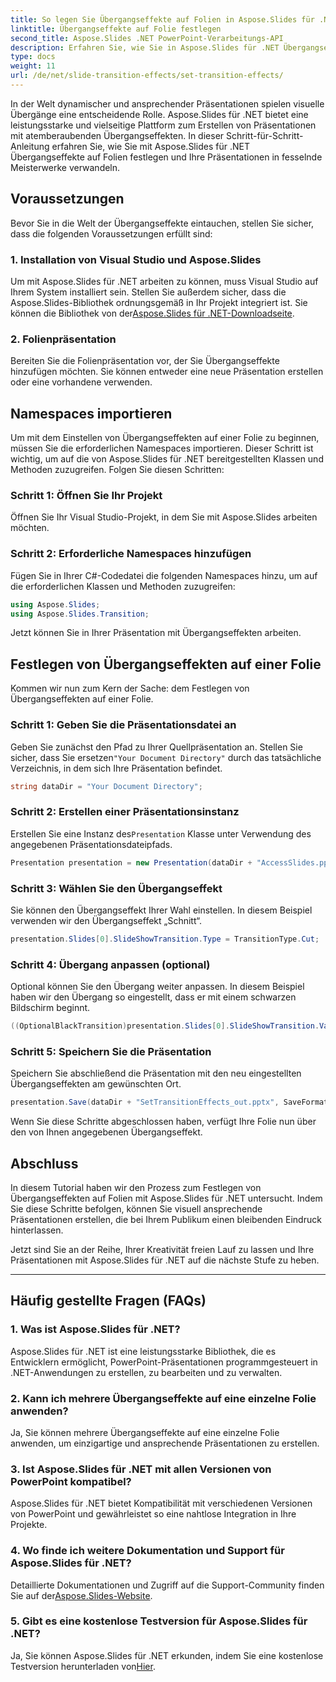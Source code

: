 ```yaml
---
title: So legen Sie Übergangseffekte auf Folien in Aspose.Slides für .NET fest
linktitle: Übergangseffekte auf Folie festlegen
second_title: Aspose.Slides .NET PowerPoint-Verarbeitungs-API
description: Erfahren Sie, wie Sie in Aspose.Slides für .NET Übergangseffekte auf Folien festlegen und visuell beeindruckende Präsentationen erstellen. Folgen Sie unserer Schritt-für-Schritt-Anleitung für ein nahtloses Erlebnis.
type: docs
weight: 11
url: /de/net/slide-transition-effects/set-transition-effects/
---
```


In der Welt dynamischer und ansprechender Präsentationen spielen visuelle Übergänge eine entscheidende Rolle. Aspose.Slides für .NET bietet eine leistungsstarke und vielseitige Plattform zum Erstellen von Präsentationen mit atemberaubenden Übergangseffekten. In dieser Schritt-für-Schritt-Anleitung erfahren Sie, wie Sie mit Aspose.Slides für .NET Übergangseffekte auf Folien festlegen und Ihre Präsentationen in fesselnde Meisterwerke verwandeln.

## Voraussetzungen

Bevor Sie in die Welt der Übergangseffekte eintauchen, stellen Sie sicher, dass die folgenden Voraussetzungen erfüllt sind:

### 1. Installation von Visual Studio und Aspose.Slides

 Um mit Aspose.Slides für .NET arbeiten zu können, muss Visual Studio auf Ihrem System installiert sein. Stellen Sie außerdem sicher, dass die Aspose.Slides-Bibliothek ordnungsgemäß in Ihr Projekt integriert ist. Sie können die Bibliothek von der[Aspose.Slides für .NET-Downloadseite](https://releases.aspose.com/slides/net/).

### 2. Folienpräsentation

Bereiten Sie die Folienpräsentation vor, der Sie Übergangseffekte hinzufügen möchten. Sie können entweder eine neue Präsentation erstellen oder eine vorhandene verwenden.

## Namespaces importieren

Um mit dem Einstellen von Übergangseffekten auf einer Folie zu beginnen, müssen Sie die erforderlichen Namespaces importieren. Dieser Schritt ist wichtig, um auf die von Aspose.Slides für .NET bereitgestellten Klassen und Methoden zuzugreifen. Folgen Sie diesen Schritten:

### Schritt 1: Öffnen Sie Ihr Projekt

Öffnen Sie Ihr Visual Studio-Projekt, in dem Sie mit Aspose.Slides arbeiten möchten.

### Schritt 2: Erforderliche Namespaces hinzufügen

Fügen Sie in Ihrer C#-Codedatei die folgenden Namespaces hinzu, um auf die erforderlichen Klassen und Methoden zuzugreifen:

```csharp
using Aspose.Slides;
using Aspose.Slides.Transition;
```

Jetzt können Sie in Ihrer Präsentation mit Übergangseffekten arbeiten.

## Festlegen von Übergangseffekten auf einer Folie

Kommen wir nun zum Kern der Sache: dem Festlegen von Übergangseffekten auf einer Folie.

### Schritt 1: Geben Sie die Präsentationsdatei an

 Geben Sie zunächst den Pfad zu Ihrer Quellpräsentation an. Stellen Sie sicher, dass Sie ersetzen`"Your Document Directory"` durch das tatsächliche Verzeichnis, in dem sich Ihre Präsentation befindet.

```csharp
string dataDir = "Your Document Directory";
```

### Schritt 2: Erstellen einer Präsentationsinstanz

 Erstellen Sie eine Instanz des`Presentation` Klasse unter Verwendung des angegebenen Präsentationsdateipfads.

```csharp
Presentation presentation = new Presentation(dataDir + "AccessSlides.pptx");
```

### Schritt 3: Wählen Sie den Übergangseffekt

Sie können den Übergangseffekt Ihrer Wahl einstellen. In diesem Beispiel verwenden wir den Übergangseffekt „Schnitt“.

```csharp
presentation.Slides[0].SlideShowTransition.Type = TransitionType.Cut;
```

### Schritt 4: Übergang anpassen (optional)

Optional können Sie den Übergang weiter anpassen. In diesem Beispiel haben wir den Übergang so eingestellt, dass er mit einem schwarzen Bildschirm beginnt.

```csharp
((OptionalBlackTransition)presentation.Slides[0].SlideShowTransition.Value).FromBlack = true;
```

### Schritt 5: Speichern Sie die Präsentation

Speichern Sie abschließend die Präsentation mit den neu eingestellten Übergangseffekten am gewünschten Ort.

```csharp
presentation.Save(dataDir + "SetTransitionEffects_out.pptx", SaveFormat.Pptx);
```

Wenn Sie diese Schritte abgeschlossen haben, verfügt Ihre Folie nun über den von Ihnen angegebenen Übergangseffekt.

## Abschluss

In diesem Tutorial haben wir den Prozess zum Festlegen von Übergangseffekten auf Folien mit Aspose.Slides für .NET untersucht. Indem Sie diese Schritte befolgen, können Sie visuell ansprechende Präsentationen erstellen, die bei Ihrem Publikum einen bleibenden Eindruck hinterlassen.

Jetzt sind Sie an der Reihe, Ihrer Kreativität freien Lauf zu lassen und Ihre Präsentationen mit Aspose.Slides für .NET auf die nächste Stufe zu heben.

---

## Häufig gestellte Fragen (FAQs)

### 1. Was ist Aspose.Slides für .NET?

Aspose.Slides für .NET ist eine leistungsstarke Bibliothek, die es Entwicklern ermöglicht, PowerPoint-Präsentationen programmgesteuert in .NET-Anwendungen zu erstellen, zu bearbeiten und zu verwalten.

### 2. Kann ich mehrere Übergangseffekte auf eine einzelne Folie anwenden?

Ja, Sie können mehrere Übergangseffekte auf eine einzelne Folie anwenden, um einzigartige und ansprechende Präsentationen zu erstellen.

### 3. Ist Aspose.Slides für .NET mit allen Versionen von PowerPoint kompatibel?

Aspose.Slides für .NET bietet Kompatibilität mit verschiedenen Versionen von PowerPoint und gewährleistet so eine nahtlose Integration in Ihre Projekte.

### 4. Wo finde ich weitere Dokumentation und Support für Aspose.Slides für .NET?

 Detaillierte Dokumentationen und Zugriff auf die Support-Community finden Sie auf der[Aspose.Slides-Website](https://reference.aspose.com/slides/net/).

### 5. Gibt es eine kostenlose Testversion für Aspose.Slides für .NET?

 Ja, Sie können Aspose.Slides für .NET erkunden, indem Sie eine kostenlose Testversion herunterladen von[Hier](https://releases.aspose.com/).